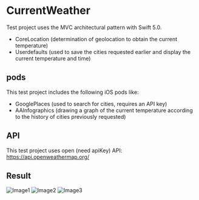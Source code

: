 # CurrentWeather
Test project uses the MVС architectural pattern with Swift 5.0.
  - CoreLocation (determination of geolocation to obtain the current temperature)
  - Userdefaults (used to save the cities requested earlier and display the current temperature and time)
## pods
This test project includes the following iOS pods like:
  - GooglePlaces (used to search for cities, requires an API key)
  - AAInfographics (drawing a graph of the current temperature according to the history of cities previously requested)
## API
This test project uses open (need apiKey) API: https://api.openweathermap.org/

## Result

![Image1](https://github.com/rusellkhx/Images/blob/master/CurrencyWeatherForCity2.png)
![Image2](https://github.com/rusellkhx/Images/raw/master/HistoryWeatherForCity.png)
![Image3](https://github.com/rusellkhx/Images/blob/master/HistoryCurrencyWeatherForCity_funcDelete.png)
